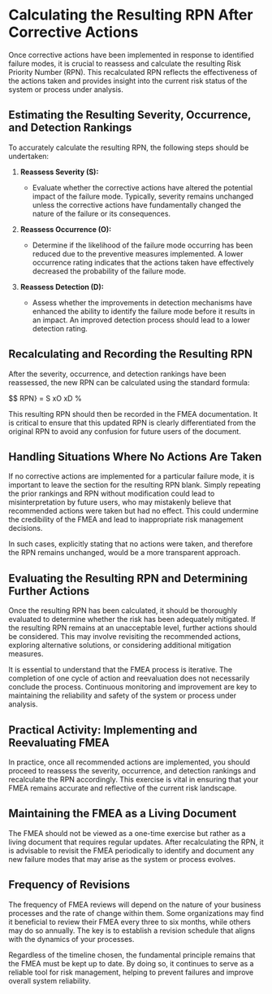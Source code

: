 # Calculating the Resulting RPN After Corrective Actions

Once corrective actions have been implemented in response to identified failure modes, it is crucial to reassess and calculate the resulting Risk Priority Number (RPN). This recalculated RPN reflects the effectiveness of the actions taken and provides insight into the current risk status of the system or process under analysis.

## Estimating the Resulting Severity, Occurrence, and Detection Rankings

To accurately calculate the resulting RPN, the following steps should be undertaken:

1. **Reassess Severity (S):**
   - Evaluate whether the corrective actions have altered the potential impact of the failure mode. Typically, severity remains unchanged unless the corrective actions have fundamentally changed the nature of the failure or its consequences.

2. **Reassess Occurrence (O):**
   - Determine if the likelihood of the failure mode occurring has been reduced due to the preventive measures implemented. A lower occurrence rating indicates that the actions taken have effectively decreased the probability of the failure mode.

3. **Reassess Detection (D):**
   - Assess whether the improvements in detection mechanisms have enhanced the ability to identify the failure mode before it results in an impact. An improved detection process should lead to a lower detection rating.

## Recalculating and Recording the Resulting RPN

After the severity, occurrence, and detection rankings have been reassessed, the new RPN can be calculated using the standard formula:

$$ RPN} = S xO xD %

This resulting RPN should then be recorded in the FMEA documentation. It is critical to ensure that this updated RPN is clearly differentiated from the original RPN to avoid any confusion for future users of the document.

## Handling Situations Where No Actions Are Taken

If no corrective actions are implemented for a particular failure mode, it is important to leave the section for the resulting RPN blank. Simply repeating the prior rankings and RPN without modification could lead to misinterpretation by future users, who may mistakenly believe that recommended actions were taken but had no effect. This could undermine the credibility of the FMEA and lead to inappropriate risk management decisions.

In such cases, explicitly stating that no actions were taken, and therefore the RPN remains unchanged, would be a more transparent approach.

## Evaluating the Resulting RPN and Determining Further Actions

Once the resulting RPN has been calculated, it should be thoroughly evaluated to determine whether the risk has been adequately mitigated. If the resulting RPN remains at an unacceptable level, further actions should be considered. This may involve revisiting the recommended actions, exploring alternative solutions, or considering additional mitigation measures.

It is essential to understand that the FMEA process is iterative. The completion of one cycle of action and reevaluation does not necessarily conclude the process. Continuous monitoring and improvement are key to maintaining the reliability and safety of the system or process under analysis.

## Practical Activity: Implementing and Reevaluating FMEA

In practice, once all recommended actions are implemented, you should proceed to reassess the severity, occurrence, and detection rankings and recalculate the RPN accordingly. This exercise is vital in ensuring that your FMEA remains accurate and reflective of the current risk landscape.

## Maintaining the FMEA as a Living Document

The FMEA should not be viewed as a one-time exercise but rather as a living document that requires regular updates. After recalculating the RPN, it is advisable to revisit the FMEA periodically to identify and document any new failure modes that may arise as the system or process evolves.

## Frequency of Revisions

The frequency of FMEA reviews will depend on the nature of your business processes and the rate of change within them. Some organizations may find it beneficial to review their FMEA every three to six months, while others may do so annually. The key is to establish a revision schedule that aligns with the dynamics of your processes.

Regardless of the timeline chosen, the fundamental principle remains that the FMEA must be kept up to date. By doing so, it continues to serve as a reliable tool for risk management, helping to prevent failures and improve overall system reliability.